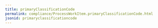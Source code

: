 ```yaml
---
title: primaryClassificationCode
permalink: compliance/ProcessWorkItem.primaryClassificationCode.html
jsonid: primaryclassificationcode
---
```

